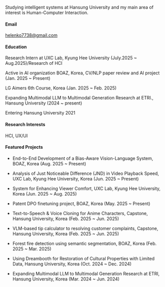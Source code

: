 


Studying intelligent systems at Hansung University and my main area of interest is Human-Computer Interaction.


#### Email
helenko7738@gmail.com


#### Education
Research Intern at UXC Lab, Kyung Hee University (July.2025 ~ Aug.2025)/Research of HCI

Active in AI organization BOAZ, Korea, CV/NLP paper review and AI project (Jan. 2025 ~ Present)

LG Aimers 6th Course, Korea (Jan. 2025 ~ Feb. 2025)

Expanding Multimodal LLM to Multimodal Generation Research at ETRI., Hansung University (2024 ~ present)

Entering Hansung University 2021 


#### Research Interests
HCI, UX/UI


#### Featured Projects
- End-to-End Development of a Bias-Aware Vision-Language System, BOAZ, Korea (Aug. 2025 ~ Present)

- Analysis of Just Noticeable Difference (JND) in Video Playback Speed, UXC Lab, Kyung Hee University, Korea (Jun. 2025 ~ Present)

- System for Enhancing Viewer Comfort, UXC Lab, Kyung Hee University, Korea (Jun. 2025 ~ Aug. 2025)
  
- Patent DPO finetuning project, BOAZ, Korea (May. 2025 ~ Present)

- Text-to-Speech & Voice Cloning for Anime Characters, Capstone, Hansung University, Korea (Feb. 2025 ~ Jun. 2025)

- VLM-based tip calculator to resolving customer complaints, Capstone, Hansung University, Korea (Feb. 2025 ~ Jun. 2025)

- Forest fire detection using semantic segmentation, BOAZ, Korea (Feb. 2025 ~ Mar. 2025)

- Using Dreambooth for Restoration of Cultural Properties with Limited Data, Hansung University, Korea (Oct. 2024 ~ Dec. 2024)

- Expanding Multimodal LLM to Multimodal Generation Research at ETRI, Hansung University, Korea (Mar. 2024 ~ Jun. 2024)
